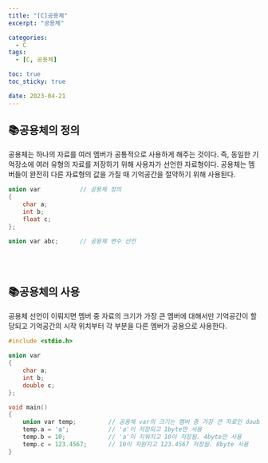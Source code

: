 ```yaml
---
title: "[C]공용체"
excerpt: "공용체"

categories:
  - C
tags:
  - [C, 공용체]

toc: true
toc_sticky: true

date: 2023-04-21
---
```


## 📚공용체의 정의
공용체는 하나의 자료를 여러 멤버가 공통적으로 사용하게 해주는 것이다. 즉, 동일한 기억장소에 여러 유형의 자료를 저장하기 위해 사용자가 선언한 자료형이다. 공용체는 멤버들이 완전히 다른 자료형의 값을 가질 때 기억공간을 절약하기 위해 사용된다.

```c
union var           // 공용체 정의
{
    char a;
    int b;
    float c;
};

union var abc;      // 공용체 변수 선언
```

<br><br>

## 📚공용체의 사용
공용체 선언이 이뤄지면 멤버 중 자료의 크기가 가장 큰 멤버에 대해서만 기억공간이 할당되고 기억공간의 시작 위치부터 각 부분을 다른 멤버가 공용으로 사용한다.

```c
#include <stdio.h>

union var
{
    char a;
    int b;
    double c;
};

void main()
{
    union var temp;         // 공용체 var의 크기는 멤버 중 가장 큰 자료인 double형(8byte)에 맞게 할당
    temp.a = 'a';           // 'a'이 저장되고 1byte만 사용
    temp.b = 10;            // 'a'이 지워지고 10이 저장됨. 4byte만 사용
    temp.c = 123.4567;      // 10이 지원지고 123.4567 저장됨. 8byte 사용
}
```

<br><br>